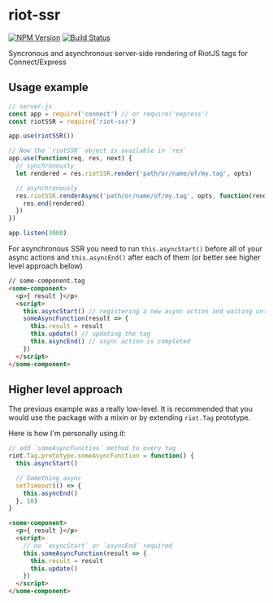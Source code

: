 # riot-ssr
[![NPM Version][npm-image]][npm-url]
[![Build Status][travis-image]][travis-url]

Syncronous and asynchronous server-side rendering of RiotJS tags for Connect/Express

## Usage example

```js
// server.js
const app = require('connect') // or require('express')
const riotSSR = require('riot-ssr')

app.use(riotSSR())

// Now the `riotSSR` object is available in `res`
app.use(function(req, res, next) {
  // synchronously
  let rendered = res.riotSSR.render('path/or/name/of/my.tag', opts)

  // asynchronously
  res.riotSSR.renderAsync('path/or/name/of/my.tag', opts, function(rendered) {
    res.end(rendered)
  })
})

app.listen(3000)
```

For asynchronous SSR you need to run `this.asyncStart()` before all of your async actions and `this.asyncEnd()` after each of them (or better see higher level approach below)

```html
// some-component.tag
<some-component>
  <p>{ result }</p>
  <script>
    this.asyncStart() // registering a new async action and waiting until it's finished
    someAsyncFunction(result => {
      this.result = result
      this.update() // updating the tag
      this.asyncEnd() // async action is completed
    })
  </script>
</some-component>
```

## Higher level approach

The previous example was a really low-level. It is recommended that you would use the package with a mixin or by extending `riot.Tag` prototype.

Here is how I'm personally using it:

```js
// add `someAsyncFunction` method to every tag
riot.Tag.prototype.someAsyncFunction = function() {
  this.asyncStart()

  // Something async
  setTimeout(() => {
    this.asyncEnd()
  }, 10)
}
```

```html
<some-component>
  <p>{ result }</p>
  <script>
    // no `asyncStart` or `asyncEnd` required
    this.someAsyncFunction(result => {
      this.result = result
      this.update()
    })
  </script>
</some-component>
```

[npm-image]: https://img.shields.io/npm/v/riot-ssr.svg
[npm-url]: https://npmjs.org/package/riot-ssr
[travis-image]: https://img.shields.io/travis/ilearnio/riot-ssr/master.svg
[travis-url]: https://travis-ci.org/ilearnio/riot-ssr
